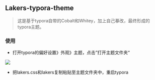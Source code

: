 ## Lakers-typora-theme

> 这是基于typora自带的Cobalt和Whitey，加上自己摹改，最终形成的typora主题。

### 使用

- 打开typora的偏好设置》外观》主题，点击”打开主题文件夹“

![](https://i.loli.net/2020/10/07/SDnvrao5MiKFVCx.png)

- 把lakers.css和lakers复制粘贴至主题文件夹中，重启typora